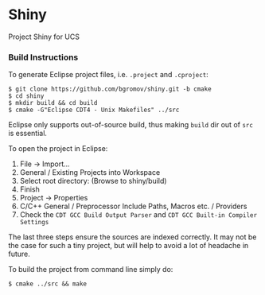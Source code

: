 Shiny
=====

Project Shiny for UCS

### Build Instructions

To generate Eclipse project files, i.e. `.project` and `.cproject`:

    $ git clone https://github.com/bgromov/shiny.git -b cmake
    $ cd shiny
    $ mkdir build && cd build
    $ cmake -G"Eclipse CDT4 - Unix Makefiles" ../src

Eclipse only supports out-of-source build, thus making `build` dir out of `src` is essential.

To open the project in Eclipse:

 1. File -> Import...
 2. General / Existing Projects into Workspace
 3. Select root directory: (Browse to shiny/build)
 4. Finish
 5. Project -> Properties
 6. C/C++ General / Preprocessor Include Paths, Macros etc. / Providers
 7. Check the `CDT GCC Build Output Parser` and `CDT GCC Built-in Compiler Settings`

The last three steps ensure the sources are indexed correctly. It may not be the case for such a tiny project, but will help to avoid a lot of headache in future.
    
To build the project from command line simply do:

    $ cmake ../src && make

